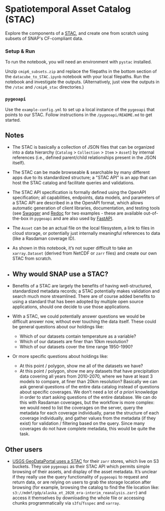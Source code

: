 # Spatiotemporal Asset Catalog (STAC)

Explore the components of a [STAC](https://stacspec.org/en), and create one from scratch using subsets of SNAP's CF-compliant data.

### Setup & Run

To run the notebook, you will need an environment with `pystac` installed.

Unzip `cmip6_subsets.zip` and replace the filepaths in the bottom section of the `datacube_to_STAC.ipynb` notebook with your local filepaths. Run the notebook and investigate the outputs. (Alternatively, just view the outputs in the `/stac` and `/cmip6_stac` directories.)

### `pygeoapi`

Use the `example-config.yml` to set up a local instance of the `pygeoapi` that points to our STAC. Follow instructions in the `/pygeoapi/README.md` to get started. 



## Notes

- The STAC is basically a collection of JSON files that can be organized into a data hierarchy (`Catalog` > `Collection` > `Item` > `Asset`) by internal references (i.e., defined parent/child relationships present in the JSON itself). 
- The STAC can be made browseable & searchable by many different apps due to its standardized structure; a "STAC API" is an app that can host the STAC catalog and facilitate queries and validations.
- The STAC API specification is formally defined using the OpenAPI specification; all capabilities, endpoints, data models, and parameters of a STAC API are described in a the OpenAPI format, which allows automatic generation of client libraries, documentation, and testing tools (see [Swagger](https://swagger.io/tools/swagger-ui/) and [Redoc](https://redocly.com/redoc) for two examples - these are available out-of-the-box in `pygeoapi` and are also used by [FastAPI](https://fastapi.tiangolo.com/).
- The `Asset` can be an actual file on the local filesystem, a link to files in cloud storage, or potentially just internally meaningful references to data (like a Rasdaman coverage ID).
- As shown in this notebook, it’s not super difficult to take an `xarray.Dataset` (derived from NetCDF or `zarr` files) and create our own STAC from scratch.


- ## Why would SNAP use a STAC?
- Benefits of a STAC are largely the benefits of having well-structured, standardized metadata records; a STAC potentially makes validation and search much more streamlined. There are of course added benefits to using a standard that has been adopted by multiple open source applications, should one decide to use those applications.
- With a STAC, we could potentially answer questions we would be difficult answer now, without ever touching the data itself. These could be general questions about our holdings like:
  - Which of our datasets contain temperature as a variable?
  - Which of our datasets are finer than 10km resolution?
  - Which of our datasets cover the time range 1950-1990?


- Or more specific questions about holdings like:
  - At this point / polygon, show me all of the datasets we have?
  - At this point / polygon, show me any datasets that have precipitation data covering all years from 2010-2070, where we have at least 3 models to compare, at finer than 20km resolution?
Basically we can ask general questions of the entire data catalog instead of questions about specific coverages. We don’t need a lot of _a priori_ knowledge in order to start asking questions of the entire database. We can do this with Rasdaman coverages, but the workflow is more complex: we would need to list the coverages on the server, query the metadata for each coverage individually, parse the structure of each coverage individually, and gather values from the metadata (if they exist) for validation / filtering based on the query. Since many coverages do not have complete metadata, this would be quite the task.

## Other users
- [USGS GeoDataPortal uses a STAC](https://api.water.usgs.gov/gdp/pygeoapi/stac?f=html) for their `zarr` stores, which live on S3 buckets. They use `pygeoapi` as their STAC API which permits simple browsing of their assets, and display of the asset metadata. It’s unclear if they really use the query functionality of `pygeoapi` to request and return data, or are relying on users to grab the storage location after browsing (for example, browsing the catalog to find the file location like: `s3://mdmf/gdp/alaska_et_2020_era-interim_reanalysis.zarr`) and access it themselves by downloading the whole file or accessing chunks programmatically via `s3fs`/`fsspec` and `xarray`. 



